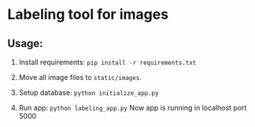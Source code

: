 # Labeling tool for images

## Usage:
1. Install requirements:
```pip install -r requirements.txt```

2. Move all image files to `static/images`.

3. Setup database:
```python initialize_app.py```

4. Run app:
```python labeling_app.py```
Now app is running in localhost port 5000

